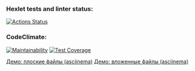 ### Hexlet tests and linter status:
[![Actions Status](https://github.com/a-dishenko/frontend-project-46/actions/workflows/hexlet-check.yml/badge.svg)](https://github.com/a-dishenko/frontend-project-46/actions)

### CodeClimate:
[![Maintainability](https://api.codeclimate.com/v1/badges/43e956ea189472cf2c08/maintainability)](https://codeclimate.com/github/a-dishenko/frontend-project-46/maintainability)
[![Test Coverage](https://api.codeclimate.com/v1/badges/43e956ea189472cf2c08/test_coverage)](https://codeclimate.com/github/a-dishenko/frontend-project-46/test_coverage)

<a href="https://asciinema.org/connect/68f7750a-fc0f-4120-8035-c0bcd98ffcb2">Демо: плоские файлы (asciinema)</a>
<a href="https://asciinema.org/a/zV24xd1w8ec9xeqo4iE8jP4Pq">Демо: вложенные  файлы (asciinema)</a>